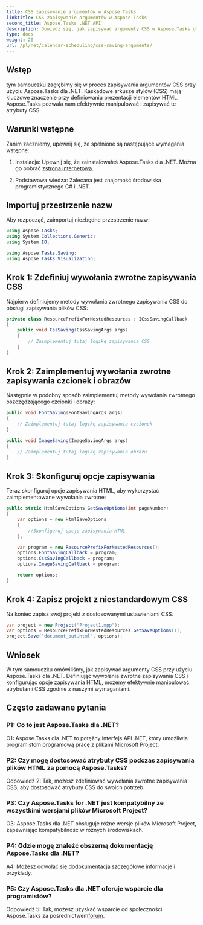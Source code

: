 ```yaml
---
title: CSS zapisywanie argumentów w Aspose.Tasks
linktitle: CSS zapisywanie argumentów w Aspose.Tasks
second_title: Aspose.Tasks .NET API
description: Dowiedz się, jak zapisywać argumenty CSS w Aspose.Tasks dla .NET, aby dostosować dane wyjściowe HTML. Ulepsz prezentację dzięki dostosowanym ustawieniom CSS.
type: docs
weight: 20
url: /pl/net/calendar-scheduling/css-saving-arguments/
---
```

## Wstęp

tym samouczku zagłębimy się w proces zapisywania argumentów CSS przy użyciu Aspose.Tasks dla .NET. Kaskadowe arkusze stylów (CSS) mają kluczowe znaczenie przy definiowaniu prezentacji elementów HTML. Aspose.Tasks pozwala nam efektywnie manipulować i zapisywać te atrybuty CSS.

## Warunki wstępne

Zanim zaczniemy, upewnij się, że spełnione są następujące wymagania wstępne:

1.  Instalacja: Upewnij się, że zainstalowałeś Aspose.Tasks dla .NET. Można go pobrać z[strona internetowa](https://releases.aspose.com/tasks/net/).

2. Podstawowa wiedza: Zalecana jest znajomość środowiska programistycznego C# i .NET.

## Importuj przestrzenie nazw

Aby rozpocząć, zaimportuj niezbędne przestrzenie nazw:

```csharp
using Aspose.Tasks;
using System.Collections.Generic;
using System.IO;

using Aspose.Tasks.Saving;
using Aspose.Tasks.Visualization;

```
## Krok 1: Zdefiniuj wywołania zwrotne zapisywania CSS

Najpierw definiujemy metody wywołania zwrotnego zapisywania CSS do obsługi zapisywania plików CSS:

```csharp
private class ResourcePrefixForNestedResources : ICssSavingCallback
{
    public void CssSaving(CssSavingArgs args)
    {
        // Zaimplementuj tutaj logikę zapisywania CSS
    }
}
```

## Krok 2: Zaimplementuj wywołania zwrotne zapisywania czcionek i obrazów

Następnie w podobny sposób zaimplementuj metody wywołania zwrotnego oszczędzającego czcionki i obrazy:

```csharp
public void FontSaving(FontSavingArgs args)
{
    // Zaimplementuj tutaj logikę zapisywania czcionek
}

public void ImageSaving(ImageSavingArgs args)
{
    // Zaimplementuj tutaj logikę zapisywania obrazu
}
```

## Krok 3: Skonfiguruj opcje zapisywania

Teraz skonfiguruj opcje zapisywania HTML, aby wykorzystać zaimplementowane wywołania zwrotne:

```csharp
public static HtmlSaveOptions GetSaveOptions(int pageNumber)
{
    var options = new HtmlSaveOptions
    {
        //Skonfiguruj opcje zapisywania HTML
    };

    var program = new ResourcePrefixForNestedResources();
    options.FontSavingCallback = program;
    options.CssSavingCallback = program;
    options.ImageSavingCallback = program;

    return options;
}
```

## Krok 4: Zapisz projekt z niestandardowym CSS

Na koniec zapisz swój projekt z dostosowanymi ustawieniami CSS:

```csharp
var project = new Project("Project1.mpp");
var options = ResourcePrefixForNestedResources.GetSaveOptions(1);
project.Save("document_out.html", options);
```

## Wniosek

W tym samouczku omówiliśmy, jak zapisywać argumenty CSS przy użyciu Aspose.Tasks dla .NET. Definiując wywołania zwrotne zapisywania CSS i konfigurując opcje zapisywania HTML, możemy efektywnie manipulować atrybutami CSS zgodnie z naszymi wymaganiami.

## Często zadawane pytania

### P1: Co to jest Aspose.Tasks dla .NET?

O1: Aspose.Tasks dla .NET to potężny interfejs API .NET, który umożliwia programistom programową pracę z plikami Microsoft Project.

### P2: Czy mogę dostosować atrybuty CSS podczas zapisywania plików HTML za pomocą Aspose.Tasks?

Odpowiedź 2: Tak, możesz zdefiniować wywołania zwrotne zapisywania CSS, aby dostosować atrybuty CSS do swoich potrzeb.

### P3: Czy Aspose.Tasks for .NET jest kompatybilny ze wszystkimi wersjami plików Microsoft Project?

O3: Aspose.Tasks dla .NET obsługuje różne wersje plików Microsoft Project, zapewniając kompatybilność w różnych środowiskach.

### P4: Gdzie mogę znaleźć obszerną dokumentację Aspose.Tasks dla .NET?

A4: Możesz odwołać się do[dokumentacja](https://reference.aspose.com/tasks/net/) szczegółowe informacje i przykłady.

### P5: Czy Aspose.Tasks dla .NET oferuje wsparcie dla programistów?

 Odpowiedź 5: Tak, możesz uzyskać wsparcie od społeczności Aspose.Tasks za pośrednictwem[forum](https://forum.aspose.com/c/tasks/15).
